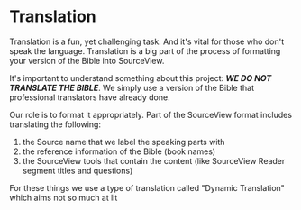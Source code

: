 # Translation

Translation is a fun, yet challenging task. And it's vital for those who don't speak the language. Translation is a big part of the process of formatting your version of the Bible into SourceView.

It's important to understand something about this project: _**WE DO NOT TRANSLATE THE BIBLE**_. We simply use a version of the Bible that professional translators have already done.

Our role is to format it appropriately. Part of the SourceView format includes translating the following: 

1. the Source name that we label the speaking parts with
2. the reference information of the Bible \(book names\)
3. the SourceView tools that contain the content \(like SourceView Reader segment titles and questions\)

For these things we use a type of translation called "Dynamic Translation" which aims not so much at lit



